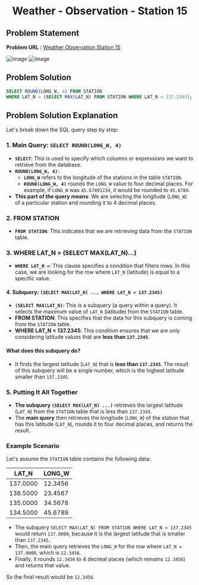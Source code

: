<h1 align='center'>Weather - Observation - Station 15</h1>

## Problem Statement

**Problem URL :** [Weather Observation Station 15](https://www.hackerrank.com/challenges/weather-observation-station-15/problem?isFullScreen=true)

![image](https://github.com/user-attachments/assets/bc5d0b8c-b9c0-4c9e-9b92-5f9d84de461f)
![image](https://github.com/user-attachments/assets/3d3f2eff-417d-4df1-8890-6469978bdd23)

## Problem Solution
```sql
SELECT ROUND(LONG_W, 4) FROM STATION 
WHERE LAT_N = (SELECT MAX(LAT_N) FROM STATION WHERE LAT_N < 137.2345);
```

## Problem Solution Explanation
Let's break down the SQL query step by step:

### 1. **Main Query: `SELECT ROUND(LONG_W, 4)`**

- **`SELECT`**: This is used to specify which columns or expressions we want to retrieve from the database.
- **`ROUND(LONG_W, 4)`**: 
  - **`LONG_W`** refers to the longitude of the stations in the table `STATION`.
  - **`ROUND(LONG_W, 4)`** rounds the `LONG_W` value to four decimal places. For example, if `LONG_W` was `45.67891234`, it would be rounded to `45.6789`.
- **This part of the query means**: We are selecting the longitude (`LONG_W`) of a particular station and rounding it to 4 decimal places.

### 2. **FROM STATION**

- **`FROM STATION`**: This indicates that we are retrieving data from the `STATION` table.

### 3. **WHERE LAT_N = (SELECT MAX(LAT_N)...)**

- **`WHERE LAT_N =`**: This clause specifies a condition that filters rows. In this case, we are looking for the row where `LAT_N` (latitude) is equal to a specific value.

#### 4. **Subquery: `(SELECT MAX(LAT_N) ... WHERE LAT_N < 137.2345)`**

- **`(SELECT MAX(LAT_N)`**: This is a subquery (a query within a query). It selects the maximum value of `LAT_N` (latitude) from the `STATION` table.
- **FROM STATION**: This specifies that the data for this subquery is coming from the `STATION` table.
- **WHERE LAT_N < 137.2345**: This condition ensures that we are only considering latitude values that are **less than `137.2345`**.

#### What does this subquery do?
- It finds the largest latitude (`LAT_N`) that is **less than `137.2345`**. The result of this subquery will be a single number, which is the highest latitude smaller than `137.2345`.

### 5. **Putting It All Together**

- **The subquery `(SELECT MAX(LAT_N) ...)`** retrieves the largest latitude (`LAT_N`) from the `STATION` table that is less than `137.2345`.
- The **main query** then retrieves the longitude (`LONG_W`) of the station that has this latitude (`LAT_N`), rounds it to four decimal places, and returns the result.

### Example Scenario

Let's assume the `STATION` table contains the following data:

| LAT_N   | LONG_W |
|---------|--------|
| 137.0000| 12.3456|
| 136.5000| 23.4567|
| 135.0000| 34.5678|
| 134.5000| 45.6789|

- The subquery `SELECT MAX(LAT_N) FROM STATION WHERE LAT_N < 137.2345` would return `137.0000`, because it is the largest latitude that is smaller than `137.2345`.
- Then, the main query retrieves the `LONG_W` for the row where `LAT_N = 137.0000`, which is `12.3456`.
- Finally, it rounds `12.3456` to 4 decimal places (which remains `12.3456`) and returns that value. 

So the final result would be `12.3456`.
